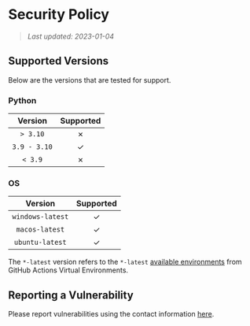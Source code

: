 # Security Policy

> _Last updated: 2023-01-04_


## Supported Versions

Below are the versions that are tested for support.


### Python

|   Version    | Supported |
|:------------:|:---------:|
|   `> 3.10`   |  &cross;  |
| `3.9 - 3.10` |  &check;  |
|   `< 3.9`    |  &cross;  |


### OS

|     Version      | Supported |
|:----------------:|:---------:|
| `windows-latest` |  &check;  |
|  `macos-latest`  |  &check;  |
| `ubuntu-latest`  |  &check;  |

The `*-latest` version refers to the `*-latest`
[available environments](https://github.com/actions/virtual-environments#available-environments)
from GitHub Actions Virtual Environments.


## Reporting a Vulnerability

Please report vulnerabilities using the contact information [here](https://r3w0p.github.io/contact/).
